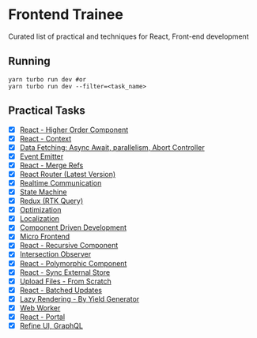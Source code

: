 # Frontend Trainee

Curated list of practical and techniques for React, Front-end development

## Running

```shell
yarn turbo run dev #or
yarn turbo run dev --filter=<task_name>
```

## Practical Tasks

- [x] [React - Higher Order Component](apps/higher-order-component)
- [x] [React - Context](apps/context)
- [x] [Data Fetching: Async Await, parallelism, Abort Controller](apps/data-fetching)
- [x] [Event Emitter](apps/event-emitter)
- [x] [React - Merge Refs](apps/merge-refs)
- [x] [React Router (Latest Version)](apps/react-router)
- [x] [Realtime Communication](apps/realtime-communication)
- [x] [State Machine](apps/state-machine)
- [x] [Redux (RTK Query)](apps/redux)
- [x] [Optimization](apps/optimization)
- [x] [Localization](apps/localization)
- [x] [Component Driven Development](apps/component-driven-development)
- [x] [Micro Frontend](apps/micro-frontend)
- [x] [React - Recursive Component](apps/recursive-component)
- [x] [Intersection Observer](apps/intersection-observer)
- [x] [React - Polymorphic Component](apps/polymorphic-component)
- [x] [React - Sync External Store](apps/sync-external-store)
- [x] [Upload Files - From Scratch](apps/upload)
- [x] [React - Batched Updates](apps/batched-updates)
- [x] [Lazy Rendering - By Yield Generator](apps/lazy-rendering)
- [x] [Web Worker](apps/web-worker)
- [x] [React - Portal](apps/portal)
- [x] [Refine UI, GraphQL](https://github.com/natserract/cognite)
